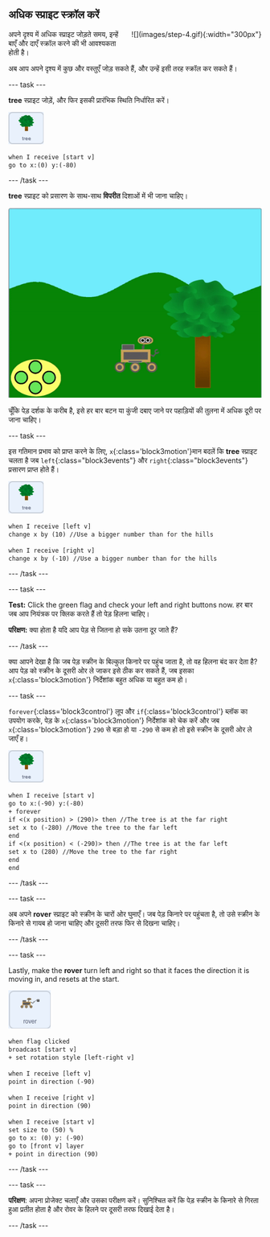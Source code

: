 ## अधिक स्प्राइट स्क्रॉल करें

<div style="display: flex; flex-wrap: wrap">
<div style="flex-basis: 200px; flex-grow: 1; margin-right: 15px;">
अपने दृश्य में अधिक स्प्राइट जोड़ते समय, इन्हें बाएँ और दाएँ स्क्रॉल करने की भी आवश्यकता होती है।
</div>
<div>
![](images/step-4.gif){:width="300px"}
</div>
</div>

अब आप अपने दृश्य में कुछ और वस्तुएँ जोड़ सकते हैं, और उन्हें इसी तरह स्क्रॉल कर सकते हैं।

--- task ---

**tree** स्प्राइट जोड़ें, और फिर इसकी प्रारंभिक स्थिति निर्धारित करें।

![tree स्प्राइट।](images/tree-sprite.png)
```blocks3
when I receive [start v]
go to x:(0) y:(-80)
```

--- /task ---

**tree** स्प्राइट को प्रसारण के साथ-साथ **विपरीत** दिशाओं में भी जाना चाहिए।

![x निर्देशांक बदलते हुए दिखाते हुए दाएँ और बाएँ चलते हुए एक पेड़ का एनिमेशन।](images/scrolling-tree.gif)

चूँकि पेड़ दर्शक के करीब है, इसे हर बार बटन या कुंजी दबाए जाने पर पहाड़ियों की तुलना में अधिक दूरी पर जाना चाहिए।

--- task ---

इस गतिमान प्रभाव को प्राप्त करने के लिए, `x`{:class='block3motion'}मान बदलें कि **tree** स्प्राइट चलता है जब `left`{:class="block3events"} और `right`{:class="block3events"} प्रसारण प्राप्त होते हैं।

![tree स्प्राइट।](images/tree-sprite.png)

```blocks3
when I receive [left v]
change x by (10) //Use a bigger number than for the hills

when I receive [right v]
change x by (-10) //Use a bigger number than for the hills
```

--- /task ---

--- task ---

**Test:** Click the green flag and check your left and right buttons now. हर बार जब आप नियंत्रक पर क्लिक करते हैं तो पेड़ हिलना चाहिए।

**परिक्षण:** क्या होता है यदि आप पेड़ से जितना हो सके उतना दूर जाते हैं?

--- /task ---

क्या आपने देखा है कि जब पेड़ स्क्रीन के बिल्कुल किनारे पर पहुंच जाता है, तो वह हिलना बंद कर देता है? आप पेड़ को स्क्रीन के दूसरी ओर ले जाकर इसे ठीक कर सकते हैं, जब इसका `x`{:class='block3motion'} निर्देशांक बहुत अधिक या बहुत कम हो।

--- task ---

`forever`{:class='block3control'} लूप और `if`{:class='block3control'} ब्लॉक का उपयोग करके, पेड़ के `x`{:class='block3motion'} निर्देशांक को चेक करें और जब `x`{:class='block3motion'} `290` से बड़ा हो या `-290` से कम हो तो इसे स्क्रीन के दूसरी ओर ले जाएँ ह।

![tree स्प्राइट।](images/tree-sprite.png)

```blocks3
when I receive [start v]
go to x:(-90) y:(-80)
+ forever
if <(x position) > (290)> then //The tree is at the far right
set x to (-280) //Move the tree to the far left
end
if <(x position) < (-290)> then //The tree is at the far left
set x to (280) //Move the tree to the far right
end
end
```

--- /task ---

--- task ---

अब अपने **rover** स्प्राइट को स्क्रीन के चारों ओर घुमाएँ। जब पेड़ किनारे पर पहुंचता है, तो उसे स्क्रीन के किनारे से गायब हो जाना चाहिए और दूसरी तरफ फिर से दिखना चाहिए।

--- /task ---

--- task ---

Lastly, make the **rover** turn left and right so that it faces the direction it is moving in, and resets at the start.

![rover स्प्राइट।](images/rover-sprite.png)

```blocks3
when flag clicked
broadcast [start v]
+ set rotation style [left-right v]

when I receive [left v]
point in direction (-90)

when I receive [right v]
point in direction (90)

when I receive [start v]
set size to (50) %
go to x: (0) y: (-90)
go to [front v] layer
+ point in direction (90)
```

--- /task ---

--- task ---

**परिक्षण**: अपना प्रोजेक्ट चलाएँ और उसका परीक्षण करें। सुनिश्चित करें कि पेड़ स्क्रीन के किनारे से गिरता हुआ प्रतीत होता है और रोवर के हिलने पर दूसरी तरफ दिखाई देता है।

--- /task ---
